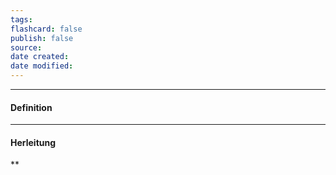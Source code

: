 ```yaml
---
tags: 
flashcard: false
publish: false
source: 
date created: 
date modified:
---
```

***
#### Definition


***
#### Herleitung


**